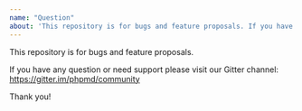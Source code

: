 ```yaml
---
name: "Question"
about: 'This repository is for bugs and feature proposals. If you have any question please visit or community on Gitter to ask the questions: https://gitter.im/phpmd/community'
---
```


This repository is for bugs and feature proposals.

If you have any question or need support please visit our Gitter channel: https://gitter.im/phpmd/community

Thank you!